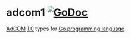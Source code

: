 # adcom1 [![GoDoc](https://godoc.org/github.com/mxmCherry/openrtb/adcom1?status.svg)](https://pkg.go.dev/github.com/Relentlo/openrtb/v19/adcom1)

[AdCOM](https://iabtechlab.com/standards/openmedia/) [1.0](https://github.com/InteractiveAdvertisingBureau/AdCOM) types for [Go programming language](https://golang.org/)
